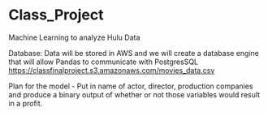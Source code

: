 # Class_Project
Machine Learning to analyze Hulu Data

Database: Data will be stored in AWS and we will create a database engine that will allow Pandas to communicate with PostgresSQL
https://classfinalproject.s3.amazonaws.com/movies_data.csv

Plan for the model - Put in name of actor, director, production companies and produce a binary output of whether or not those variables would result in a profit. 
